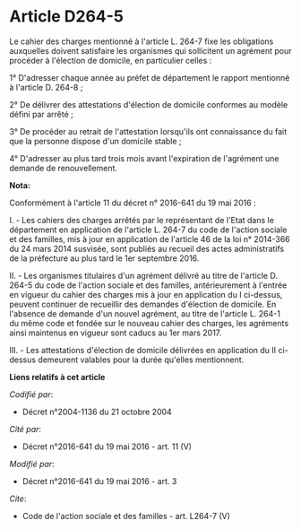 # Article D264-5

Le cahier des charges mentionné à l'article L. 264-7 fixe les obligations auxquelles doivent satisfaire les organismes qui
sollicitent un agrément pour procéder à l'élection de domicile, en particulier celles : 

1° D'adresser chaque année au préfet de département le rapport mentionné à l'article D. 264-8 ; 

2° De délivrer des attestations d'élection de domicile conformes au modèle défini par arrêté ; 

3° De procéder au retrait de l'attestation lorsqu'ils ont connaissance du fait que la personne dispose d'un domicile
stable ; 

4° D'adresser au plus tard trois mois avant l'expiration de l'agrément une demande de renouvellement.

**Nota:**

Conformément à l'article 11 du décret n° 2016-641 du 19 mai 2016 :

I. - Les cahiers des charges arrêtés par le représentant de l'Etat dans le département en application de l'article L. 264-7
du code de l'action sociale et des familles, mis à jour en application de l'article 46 de la loi n° 2014-366 du 24 mars 2014
susvisée, sont publiés au recueil des actes administratifs de la préfecture au plus tard le 1er septembre 2016.

II. - Les organismes titulaires d'un agrément délivré au titre de l'article D. 264-5 du code de l'action sociale et des
familles, antérieurement à l'entrée en vigueur du cahier des charges mis à jour en application du I ci-dessus, peuvent
continuer de recueillir des demandes d'élection de domicile. En l'absence de demande d'un nouvel agrément, au titre de
l'article L. 264-1 du même code et fondée sur le nouveau cahier des charges, les agréments ainsi maintenus en vigueur sont
caducs au 1er mars 2017.

III. - Les attestations d'élection de domicile délivrées en application du II ci-dessus demeurent valables pour la durée
qu'elles mentionnent.

**Liens relatifs à cet article**

_Codifié par_:

  - Décret n°2004-1136 du 21 octobre 2004

_Cité par_:

  - Décret n°2016-641 du 19 mai 2016 - art. 11 (V)

_Modifié par_:

  - Décret n°2016-641 du 19 mai 2016 - art. 3

_Cite_:

  - Code de l'action sociale et des familles - art. L264-7 (V)
